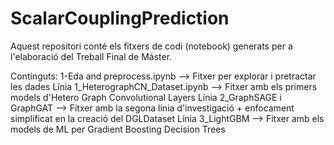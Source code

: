 # ScalarCouplingPrediction

Aquest repositori conté els fitxers de codi (notebook) generats per a l'elaboració del Treball Final de Máster.

Continguts:
1-Eda and preprocess.ipynb --> Fitxer per explorar i pretractar les dades
Línia 1_HeterographCN_Dataset.ipynb --> Fitxer amb els primers models d'Hetero Graph Convolutional Layers
Línia 2_GraphSAGE i GraphGAT --> Fitxer amb la segona línia d'investigació + enfocament simplificat en la creació del DGLDataset
Línia 3_LightGBM --> Fitxer amb els models de ML per Gradient Boosting Decision Trees
